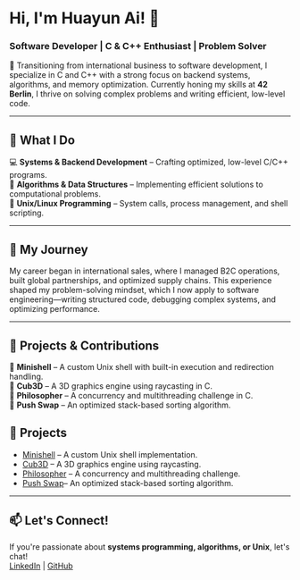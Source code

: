 # Hi, I'm Huayun Ai! 👋  
### Software Developer | C & C++ Enthusiast | Problem Solver  

🚀 Transitioning from international business to software development, I specialize in C and C++ with a strong focus on backend systems, algorithms, and memory optimization. Currently honing my skills at **42 Berlin**, I thrive on solving complex problems and writing efficient, low-level code.  

---

## 🔹 What I Do  
💻 **Systems & Backend Development** – Crafting optimized, low-level C/C++ programs.  
🔎 **Algorithms & Data Structures** – Implementing efficient solutions to computational problems.  
🐧 **Unix/Linux Programming** – System calls, process management, and shell scripting.  

---

## 🔹 My Journey  
My career began in international sales, where I managed B2C operations, built global partnerships, and optimized supply chains. This experience shaped my problem-solving mindset, which I now apply to software engineering—writing structured code, debugging complex systems, and optimizing performance.  

---

## 🔹 Projects & Contributions  
🔹 **Minishell** – A custom Unix shell with built-in execution and redirection handling.  
🔹 **Cub3D** – A 3D graphics engine using raycasting in C.  
🔹 **Philosopher** – A concurrency and multithreading challenge in C.  
🔹 **Push Swap** – An optimized stack-based sorting algorithm.  
## 🔹 Projects  
- [Minishell](https://github.com/emily-cloud/minishell) – A custom Unix shell implementation.  
- [Cub3D](https://github.com/emily-cloud/cub3d) – A 3D graphics engine using raycasting.  
- [Philosopher](https://github.com/emily-cloud/philosopher) – A concurrency and multithreading challenge.
- [Push Swap](https://github.com/emily-cloud/push-swap)– An optimized stack-based sorting algorithm.

---

## 📫 Let's Connect!  
If you're passionate about **systems programming, algorithms, or Unix**, let's chat!  
[LinkedIn](https://www.linkedin.com/in/huayun-ai/) | [GitHub](https://github.com/huayun-ai)  
